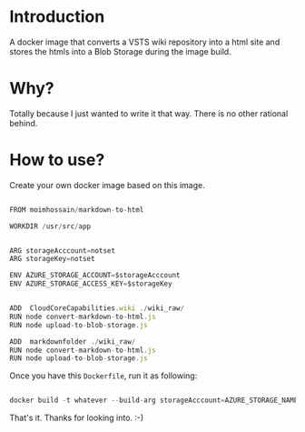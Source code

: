 # Introduction

A docker image that converts a VSTS wiki repository into a html site and stores the htmls into a Blob Storage during the image build.


# Why?

Totally because I just wanted to write it that way. There is no other rational behind. 


# How to use?

Create your own docker image based on this image.

``` javascript

FROM moimhossain/markdown-to-html

WORKDIR /usr/src/app


ARG storageAcccount=notset
ARG storageKey=notset

ENV AZURE_STORAGE_ACCOUNT=$storageAcccount
ENV AZURE_STORAGE_ACCESS_KEY=$storageKey


ADD  CloudCoreCapabilities.wiki ./wiki_raw/
RUN node convert-markdown-to-html.js
RUN node upload-to-blob-storage.js

ADD  markdownfolder ./wiki_raw/
RUN node convert-markdown-to-html.js
RUN node upload-to-blob-storage.js

```

Once you have this `Dockerfile`, run it as following:

``` javascript

docker build -t whatever --build-arg storageAcccount=AZURE_STORAGE_NAME --build-arg storageKey=AZURE_STORAGE_KEY --no-cache

``` 

That's it. Thanks for looking into. :-)